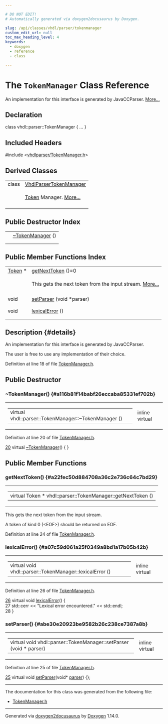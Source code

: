 ```yaml
---

# DO NOT EDIT!
# Automatically generated via doxygen2docusaurus by Doxygen.

slug: /api/classes/vhdl/parser/tokenmanager
custom_edit_url: null
toc_max_heading_level: 4
keywords:
  - doxygen
  - reference
  - class

---
```


<div class="doxyPage">

# The `TokenManager` Class Reference

<p>An implementation for this interface is generated by JavaCCParser. <a href="#details">More...</a></p>

## Declaration

<div class="doxyDeclaration">
class vhdl::parser::TokenManager { ... }
</div>

## Included Headers

<div class="doxyIncludesList">#include &lt;<a href="/web-doxygen/docs/api/files/vhdlparser/tokenmanager-h">vhdlparser/TokenManager.h</a>&gt;
</div>

## Derived Classes

<table class="doxyMembersIndex">

<tr class="doxyMemberIndexItem">
<td class="doxyMemberIndexItemType" align="left" valign="top">class</td>
<td class="doxyMemberIndexItemName" align="left" valign="top"><a href="/web-doxygen/docs/api/classes/vhdl/parser/vhdlparsertokenmanager">VhdlParserTokenManager</a></td>
</tr>
<tr class="doxyMemberIndexDescription">
<td class="doxyMemberIndexDescriptionLeft"></td>
<td class="doxyMemberIndexDescriptionRight">
<p><a href="/web-doxygen/docs/api/classes/vhdl/parser/token">Token</a> Manager. <a href="/web-doxygen/docs/api/classes/vhdl/parser/vhdlparsertokenmanager/#details">More...</a></p>
</td>
</tr>
<tr class="doxyMemberIndexSeparator">
<td class="doxyMemberIndexSeparator" colspan="2"></td>
</tr>

</table>

## Public Destructor Index

<table class="doxyMembersIndex">

<tr class="doxyMemberIndexItem">
<td class="doxyMemberIndexItemType" align="left" valign="top"></td>
<td class="doxyMemberIndexItemName" align="left" valign="top"><a href="#a116b81f14babf26eccaba85331ef702b">~TokenManager</a> ()</td>
</tr>
<tr class="doxyMemberIndexDescription">
<td class="doxyMemberIndexDescriptionLeft"></td>
<td class="doxyMemberIndexDescriptionRight">
</td>
</tr>
<tr class="doxyMemberIndexSeparator">
<td class="doxyMemberIndexSeparator" colspan="2"></td>
</tr>

</table>

## Public Member Functions Index

<table class="doxyMembersIndex">

<tr class="doxyMemberIndexItem">
<td class="doxyMemberIndexItemType" align="left" valign="top"><a href="/web-doxygen/docs/api/classes/vhdl/parser/token">Token</a> *</td>
<td class="doxyMemberIndexItemName" align="left" valign="top"><a href="#a22fec50d884708a36c2e736c64c7bd29">getNextToken</a> ()=0</td>
</tr>
<tr class="doxyMemberIndexDescription">
<td class="doxyMemberIndexDescriptionLeft"></td>
<td class="doxyMemberIndexDescriptionRight">
<p>This gets the next token from the input stream. <a href="#a22fec50d884708a36c2e736c64c7bd29">More...</a></p>
</td>
</tr>
<tr class="doxyMemberIndexSeparator">
<td class="doxyMemberIndexSeparator" colspan="2"></td>
</tr>

<tr class="doxyMemberIndexItem">
<td class="doxyMemberIndexItemType" align="left" valign="top">void</td>
<td class="doxyMemberIndexItemName" align="left" valign="top"><a href="#abe30e20923be9582b26c238ce7387a8b">setParser</a> (void *parser)</td>
</tr>
<tr class="doxyMemberIndexDescription">
<td class="doxyMemberIndexDescriptionLeft"></td>
<td class="doxyMemberIndexDescriptionRight">
</td>
</tr>
<tr class="doxyMemberIndexSeparator">
<td class="doxyMemberIndexSeparator" colspan="2"></td>
</tr>

<tr class="doxyMemberIndexItem">
<td class="doxyMemberIndexItemType" align="left" valign="top">void</td>
<td class="doxyMemberIndexItemName" align="left" valign="top"><a href="#a07c59d061a25f0349a8bd1a17b05b42b">lexicalError</a> ()</td>
</tr>
<tr class="doxyMemberIndexDescription">
<td class="doxyMemberIndexDescriptionLeft"></td>
<td class="doxyMemberIndexDescriptionRight">
</td>
</tr>
<tr class="doxyMemberIndexSeparator">
<td class="doxyMemberIndexSeparator" colspan="2"></td>
</tr>

</table>

## Description {#details}

<p>An implementation for this interface is generated by JavaCCParser.</p>


<p>The user is free to use any implementation of their choice.</p>


<p>Definition at line 18 of file <a href="/web-doxygen/docs/api/files/vhdlparser/tokenmanager-h">TokenManager.h</a>.</p>


<div class="doxySectionDef">

## Public Destructor

### \~TokenManager() {#a116b81f14babf26eccaba85331ef702b}

<div class="doxyMemberItem">
<div class="doxyMemberProto">
<table class="doxyMemberLabels">
<tr class="doxyMemberLabels">
<td class="doxyMemberLabelsLeft">
<table class="doxyMemberName">
<tr>
<td class="doxyMemberName">virtual vhdl::parser::TokenManager::~TokenManager ()</td>
</tr>
</table>
</td>
<td class="doxyMemberLabelsRight">
<span class="doxyMemberLabels">
<span class="doxyMemberLabel inline">inline</span>
<span class="doxyMemberLabel virtual">virtual</span>
</span>
</td>
</tr>
</table>
</div>
<div class="doxyMemberDoc">



<p>Definition at line 20 of file <a href="/web-doxygen/docs/api/files/vhdlparser/tokenmanager-h">TokenManager.h</a>.</p>


<div class="doxyProgramListing">

<div class="doxyCodeLine"><span class="doxyLineNumber"><a href="#a116b81f14babf26eccaba85331ef702b">20</a></span><span class="doxyLineContent"><span class="doxyHighlight">  </span><span class="doxyHighlightKeyword">virtual</span><span class="doxyHighlight">       <a href="#a116b81f14babf26eccaba85331ef702b">~TokenManager</a>() { }</span></span></div>

</div>

</div>
</div>

</div>

<div class="doxySectionDef">

## Public Member Functions

### getNextToken() {#a22fec50d884708a36c2e736c64c7bd29}

<div class="doxyMemberItem">
<div class="doxyMemberProto">
<table class="doxyMemberLabels">
<tr class="doxyMemberLabels">
<td class="doxyMemberLabelsLeft">
<table class="doxyMemberName">
<tr>
<td class="doxyMemberName">virtual Token * vhdl::parser::TokenManager::getNextToken ()</td>
</tr>
</table>
</td>
</tr>
</table>
</div>
<div class="doxyMemberDoc">

<p>This gets the next token from the input stream.</p>


<p>A token of kind 0 (<span class="doxyComputerOutput">&lt;EOF&gt;</span>) should be returned on EOF.</p>


<p>Definition at line 24 of file <a href="/web-doxygen/docs/api/files/vhdlparser/tokenmanager-h">TokenManager.h</a>.</p>

</div>
</div>

### lexicalError() {#a07c59d061a25f0349a8bd1a17b05b42b}

<div class="doxyMemberItem">
<div class="doxyMemberProto">
<table class="doxyMemberLabels">
<tr class="doxyMemberLabels">
<td class="doxyMemberLabelsLeft">
<table class="doxyMemberName">
<tr>
<td class="doxyMemberName">virtual void vhdl::parser::TokenManager::lexicalError ()</td>
</tr>
</table>
</td>
<td class="doxyMemberLabelsRight">
<span class="doxyMemberLabels">
<span class="doxyMemberLabel inline">inline</span>
<span class="doxyMemberLabel virtual">virtual</span>
</span>
</td>
</tr>
</table>
</div>
<div class="doxyMemberDoc">



<p>Definition at line 26 of file <a href="/web-doxygen/docs/api/files/vhdlparser/tokenmanager-h">TokenManager.h</a>.</p>


<div class="doxyProgramListing">

<div class="doxyCodeLine"><span class="doxyLineNumber"><a href="#a07c59d061a25f0349a8bd1a17b05b42b">26</a></span><span class="doxyLineContent"><span class="doxyHighlight">  </span><span class="doxyHighlightKeyword">virtual</span><span class="doxyHighlight"> </span><span class="doxyHighlightKeywordType">void</span><span class="doxyHighlight">   <a href="#a07c59d061a25f0349a8bd1a17b05b42b">lexicalError</a>() {</span></span></div>
<div class="doxyCodeLine"><span class="doxyLineNumber">27</span><span class="doxyLineContent"><span class="doxyHighlight">        std::cerr &lt;&lt; </span><span class="doxyHighlightStringLiteral">"Lexical error encountered."</span><span class="doxyHighlight"> &lt;&lt; std::endl;</span></span></div>
<div class="doxyCodeLine"><span class="doxyLineNumber">28</span><span class="doxyLineContent"><span class="doxyHighlight">  }</span></span></div>

</div>

</div>
</div>

### setParser() {#abe30e20923be9582b26c238ce7387a8b}

<div class="doxyMemberItem">
<div class="doxyMemberProto">
<table class="doxyMemberLabels">
<tr class="doxyMemberLabels">
<td class="doxyMemberLabelsLeft">
<table class="doxyMemberName">
<tr>
<td class="doxyMemberName">virtual void vhdl::parser::TokenManager::setParser (void * parser)</td>
</tr>
</table>
</td>
<td class="doxyMemberLabelsRight">
<span class="doxyMemberLabels">
<span class="doxyMemberLabel inline">inline</span>
<span class="doxyMemberLabel virtual">virtual</span>
</span>
</td>
</tr>
</table>
</div>
<div class="doxyMemberDoc">



<p>Definition at line 25 of file <a href="/web-doxygen/docs/api/files/vhdlparser/tokenmanager-h">TokenManager.h</a>.</p>


<div class="doxyProgramListing">

<div class="doxyCodeLine"><span class="doxyLineNumber"><a href="#abe30e20923be9582b26c238ce7387a8b">25</a></span><span class="doxyLineContent"><span class="doxyHighlight">  </span><span class="doxyHighlightKeyword">virtual</span><span class="doxyHighlight"> </span><span class="doxyHighlightKeywordType">void</span><span class="doxyHighlight">   <a href="#abe30e20923be9582b26c238ce7387a8b">setParser</a>(</span><span class="doxyHighlightKeywordType">void</span><span class="doxyHighlight">* <a href="/web-doxygen/docs/api/namespaces/vhdl/parser">parser</a>) {};</span></span></div>

</div>

</div>
</div>

</div>

<hr/>

The documentation for this class was generated from the following file:

<ul>
<li><a href="/web-doxygen/docs/api/files/vhdlparser/tokenmanager-h">TokenManager.h</a></li>
</ul>

<hr/>

<p class="doxyGeneratedBy">Generated via <a href="https://github.com/xpack/doxygen2docusaurus">doxygen2docusaurus</a> by <a href="https://www.doxygen.nl">Doxygen</a> 1.14.0.</p>

</div>
